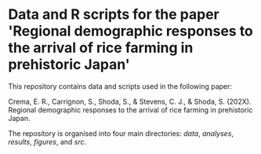 # Data and R scripts for the paper 'Regional demographic responses to the arrival of rice farming in prehistoric Japan'

This repository contains data and scripts used in the following paper:

Crema, E. R., Carrignon, S., Shoda, S., & Stevens, C. J., & Shoda, S. (202X). Regional demographic responses to the arrival of rice farming in prehistoric Japan. 

The repository is organised into four main directories: _data_, _analyses_, _results_, _figures_, and _src_. 
